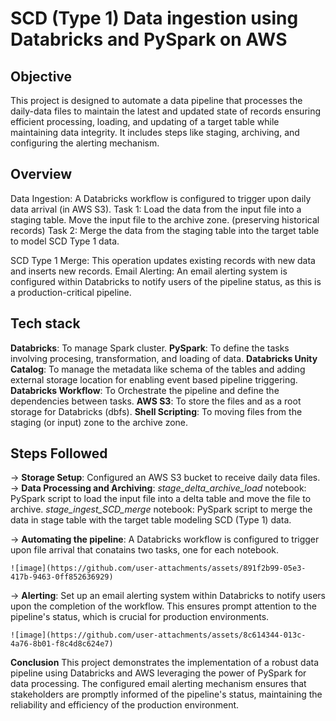 
# SCD (Type 1) Data ingestion using Databricks and PySpark on AWS

## Objective
This project is designed to automate a data pipeline that processes the daily-data files to maintain the latest and updated state of records ensuring efficient processing, loading, and updating of a target table while maintaining data integrity. It includes steps like staging, archiving, and configuring the alerting mechanism.

## Overview
Data Ingestion: A Databricks workflow is configured to trigger upon daily data arrival (in AWS S3).
Task 1:
    Load the data from the input file into a staging table.
    Move the input file to the archive zone. (preserving historical records)
Task 2:
    Merge the data from the staging table into the target table to model SCD Type 1 data.

SCD Type 1 Merge: This operation updates existing records with new data and inserts new records.
Email Alerting: An email alerting system is configured within Databricks to notify users of the pipeline status, as this is a production-critical pipeline.

## Tech stack
**Databricks**: To manage Spark cluster.
**PySpark**: To define the tasks involving procesing, transformation, and loading of data.
**Databricks Unity Catalog**: To manage the metadata like schema of the tables and adding external storage location for enabling event based pipeline triggering.
**Databricks Workflow**: To Orchestrate the pipeline and define the dependencies between tasks.
**AWS S3**: To store the files and as a root storage for Databricks (dbfs).
**Shell Scripting**: To moving files from the staging (or input) zone to the archive zone.

## Steps Followed
-> **Storage Setup**:
    Configured an AWS S3 bucket to receive daily data files. 
-> **Data Processing and Archiving**:
    _stage_delta_archive_load_ notebook: PySpark script to load the input file into a delta table and move the file to archive.
    _stage_ingest_SCD_merge_ notebook: PySpark script to merge the data in stage table with the target table modeling SCD (Type 1) data.

-> **Automating the pipeline**:
    A Databricks workflow is configured to trigger upon file arrival that conatains two tasks, one for each notebook.

    ![image](https://github.com/user-attachments/assets/891f2b99-05e3-417b-9463-0ff852636929)

    
-> **Alerting**:
    Set up an email alerting system within Databricks to notify users upon the completion of the workflow. This ensures prompt attention to the pipeline's status, which is crucial for production environments.

    ![image](https://github.com/user-attachments/assets/8c614344-013c-4a76-8b01-f8c4d8c624e7)

**Conclusion**
This project demonstrates the implementation of a robust data pipeline using Databricks and AWS leveraging the power of PySpark for data processing. The configured email alerting mechanism ensures that stakeholders are promptly informed of the pipeline's status, maintaining the reliability and efficiency of the production environment.














